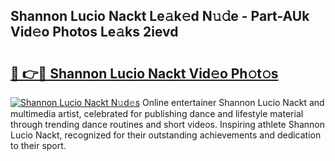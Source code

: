 ## Shannon Lucio Nackt Le𝚊k𝚎d N𝚞𝚍e - Part-AUk Vid𝚎o Photos Le𝚊ks 2ievd

# <h2><a href="http://fb42545.evod.top/?m=Shannon+Lucio+Nackt">🔗 👉🔴 Shannon Lucio Nackt Vid𝚎o Ph𝚘t𝚘s</a></h2>

[![Shannon Lucio Nackt N𝚞d𝚎s](https://i.imgur.com/8V9OHl7.gif)](http://fb42545.evod.top/?m=Shannon+Lucio+Nackt)
Online entertainer Shannon Lucio Nackt and multimedia artist, celebrated for publishing dance and lifestyle material through trending dance routines and short videos. Inspiring athlete Shannon Lucio Nackt, recognized for their outstanding achievements and dedication to their sport. 
